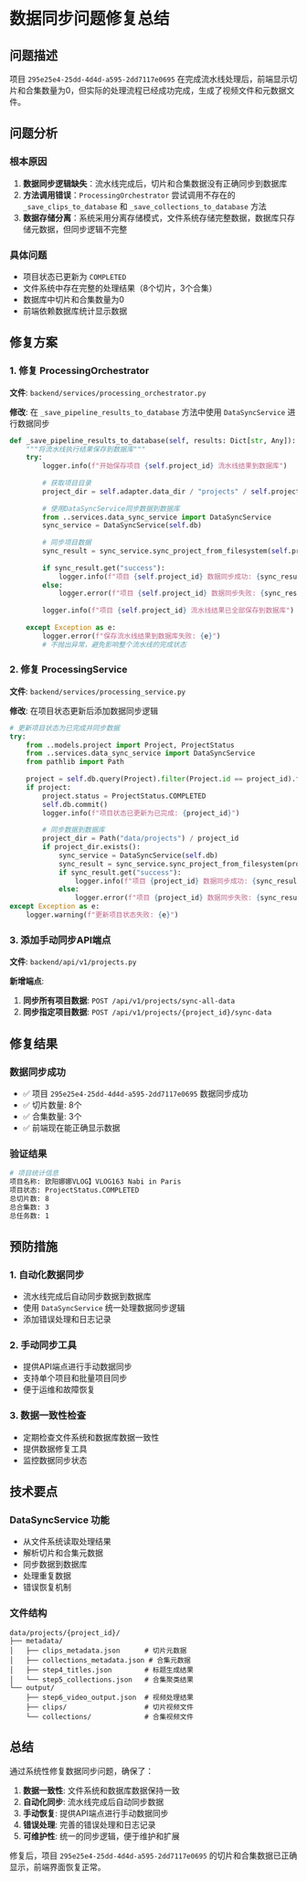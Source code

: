 # 数据同步问题修复总结

## 问题描述

项目 `295e25e4-25dd-4d4d-a595-2dd7117e0695` 在完成流水线处理后，前端显示切片和合集数量为0，但实际的处理流程已经成功完成，生成了视频文件和元数据文件。

## 问题分析

### 根本原因

1. **数据同步逻辑缺失**：流水线完成后，切片和合集数据没有正确同步到数据库
2. **方法调用错误**：`ProcessingOrchestrator` 尝试调用不存在的 `_save_clips_to_database` 和 `_save_collections_to_database` 方法
3. **数据存储分离**：系统采用分离存储模式，文件系统存储完整数据，数据库只存储元数据，但同步逻辑不完整

### 具体问题

- 项目状态已更新为 `COMPLETED`
- 文件系统中存在完整的处理结果（8个切片，3个合集）
- 数据库中切片和合集数量为0
- 前端依赖数据库统计显示数据

## 修复方案

### 1. 修复 ProcessingOrchestrator

**文件**: `backend/services/processing_orchestrator.py`

**修改**: 在 `_save_pipeline_results_to_database` 方法中使用 `DataSyncService` 进行数据同步

```python
def _save_pipeline_results_to_database(self, results: Dict[str, Any]):
    """将流水线执行结果保存到数据库"""
    try:
        logger.info(f"开始保存项目 {self.project_id} 流水线结果到数据库")
        
        # 获取项目目录
        project_dir = self.adapter.data_dir / "projects" / self.project_id
        
        # 使用DataSyncService同步数据到数据库
        from ..services.data_sync_service import DataSyncService
        sync_service = DataSyncService(self.db)
        
        # 同步项目数据
        sync_result = sync_service.sync_project_from_filesystem(self.project_id, project_dir)
        
        if sync_result.get("success"):
            logger.info(f"项目 {self.project_id} 数据同步成功: {sync_result}")
        else:
            logger.error(f"项目 {self.project_id} 数据同步失败: {sync_result}")
        
        logger.info(f"项目 {self.project_id} 流水线结果已全部保存到数据库")
        
    except Exception as e:
        logger.error(f"保存流水线结果到数据库失败: {e}")
        # 不抛出异常，避免影响整个流水线的完成状态
```

### 2. 修复 ProcessingService

**文件**: `backend/services/processing_service.py`

**修改**: 在项目状态更新后添加数据同步逻辑

```python
# 更新项目状态为已完成并同步数据
try:
    from ..models.project import Project, ProjectStatus
    from ..services.data_sync_service import DataSyncService
    from pathlib import Path
    
    project = self.db.query(Project).filter(Project.id == project_id).first()
    if project:
        project.status = ProjectStatus.COMPLETED
        self.db.commit()
        logger.info(f"项目状态已更新为已完成: {project_id}")
        
        # 同步数据到数据库
        project_dir = Path("data/projects") / project_id
        if project_dir.exists():
            sync_service = DataSyncService(self.db)
            sync_result = sync_service.sync_project_from_filesystem(project_id, project_dir)
            if sync_result.get("success"):
                logger.info(f"项目 {project_id} 数据同步成功: {sync_result}")
            else:
                logger.error(f"项目 {project_id} 数据同步失败: {sync_result}")
except Exception as e:
    logger.warning(f"更新项目状态失败: {e}")
```

### 3. 添加手动同步API端点

**文件**: `backend/api/v1/projects.py`

**新增端点**:

1. **同步所有项目数据**: `POST /api/v1/projects/sync-all-data`
2. **同步指定项目数据**: `POST /api/v1/projects/{project_id}/sync-data`

## 修复结果

### 数据同步成功

- ✅ 项目 `295e25e4-25dd-4d4d-a595-2dd7117e0695` 数据同步成功
- ✅ 切片数量: 8个
- ✅ 合集数量: 3个
- ✅ 前端现在能正确显示数据

### 验证结果

```bash
# 项目统计信息
项目名称: 欧阳娜娜VLOG】VLOG163 Nabi in Paris
项目状态: ProjectStatus.COMPLETED
总切片数: 8
总合集数: 3
总任务数: 1
```

## 预防措施

### 1. 自动化数据同步

- 流水线完成后自动同步数据到数据库
- 使用 `DataSyncService` 统一处理数据同步逻辑
- 添加错误处理和日志记录

### 2. 手动同步工具

- 提供API端点进行手动数据同步
- 支持单个项目和批量项目同步
- 便于运维和故障恢复

### 3. 数据一致性检查

- 定期检查文件系统和数据库数据一致性
- 提供数据修复工具
- 监控数据同步状态

## 技术要点

### DataSyncService 功能

- 从文件系统读取处理结果
- 解析切片和合集元数据
- 同步数据到数据库
- 处理重复数据
- 错误恢复机制

### 文件结构

```
data/projects/{project_id}/
├── metadata/
│   ├── clips_metadata.json      # 切片元数据
│   ├── collections_metadata.json # 合集元数据
│   ├── step4_titles.json        # 标题生成结果
│   └── step5_collections.json   # 合集聚类结果
└── output/
    ├── step6_video_output.json  # 视频处理结果
    ├── clips/                   # 切片视频文件
    └── collections/             # 合集视频文件
```

## 总结

通过系统性修复数据同步问题，确保了：

1. **数据一致性**: 文件系统和数据库数据保持一致
2. **自动化同步**: 流水线完成后自动同步数据
3. **手动恢复**: 提供API端点进行手动数据同步
4. **错误处理**: 完善的错误处理和日志记录
5. **可维护性**: 统一的同步逻辑，便于维护和扩展

修复后，项目 `295e25e4-25dd-4d4d-a595-2dd7117e0695` 的切片和合集数据已正确显示，前端界面恢复正常。
